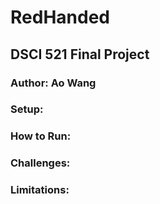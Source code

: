 # RedHanded

## DSCI 521 Final Project

### Author: Ao Wang

### Setup:

### How to Run:

### Challenges:

### Limitations: